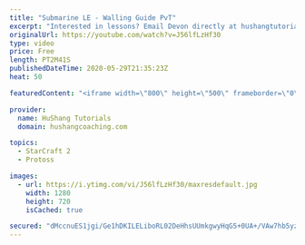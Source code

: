 ```yaml
---
title: "Submarine LE - Walling Guide PvT"
excerpt: "Interested in lessons? Email Devon directly at hushangtutorials@outlook.com ------------------------------------------------------------------------------------------------------- Want to support HuShang Tutorials directly? Patreon is a website where you can contribute a monthly donation that will help"
originalUrl: https://youtube.com/watch?v=J56lfLzHf30
type: video
price: Free
length: PT2M41S
publishedDateTime: 2020-05-29T21:35:23Z
heat: 50

featuredContent: "<iframe width=\"800\" height=\"500\" frameborder=\"0\" src=\"https://www.youtube.com/embed/J56lfLzHf30\" allow=\"accelerometer; autoplay; encrypted-media; gyroscope; picture-in-picture\" allowfullscreen></iframe>"

provider:
  name: HuShang Tutorials
  domain: hushangcoaching.com

topics:
  - StarCraft 2
  - Protoss

images:
  - url: https://i.ytimg.com/vi/J56lfLzHf30/maxresdefault.jpg
    width: 1280
    height: 720
    isCached: true

secured: "dMccnuES1jgi/Ge1hDKILELiboRL02DeHhsUUmkgwyHqG5+0UA+/VAw7hb5yztTrEipv3qmElNY847enTxd1NMHJN2QcJcQBytQJ/puLNGPTx7LbvGMT2SxgWoIWKEKSkWjkP07vF5zzOY5WFbz59w5X9Gv55unmrO8K4Ur4HBGHnp/TtaUCdW3Y52nX8uLAAGchuFD+kFfu7XApA9Imf6dZyizbWtPiwr9Rl1pTVcciiZmYeKC2Aih8asMya3BXNdtfrgAX7P3cFt0T5/IUhmSWN4o3hqvcNCn2TBjBc396JVyNF2Gtt+hBfqN+0IX4bcCXOyqWUr6YNWRd5/e2JfynK7C1735iCC0C8eq0KVeq3ik6bfzsNZziV6ptRHGHdA2XHjky8n9NjZdcqR5wMnckCcltL4u7KgAHFERlFqM=;Ey4Vv8zJT2G62Ds13F1/bg=="
---
```


